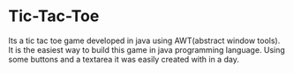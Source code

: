 # Tic-Tac-Toe
Its a tic tac toe game developed in java using AWT(abstract window tools).
It is the easiest way to build this game in java programming language.
Using some buttons and a textarea it was easily created with in a day.
